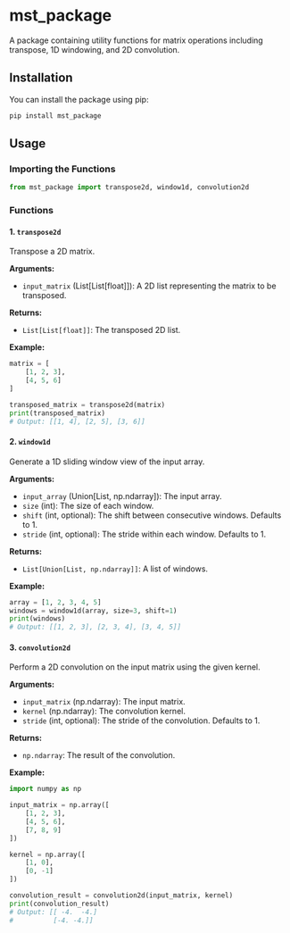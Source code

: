 # mst_package

A package containing utility functions for matrix operations including transpose, 1D windowing, and 2D convolution.

## Installation

You can install the package using pip:

```bash
pip install mst_package
```

## Usage

### Importing the Functions

```python
from mst_package import transpose2d, window1d, convolution2d
```

### Functions

#### 1. `transpose2d`

Transpose a 2D matrix.

**Arguments:**

- `input_matrix` (List[List[float]]): A 2D list representing the matrix to be transposed.

**Returns:**

- `List[List[float]]`: The transposed 2D list.

**Example:**

```python
matrix = [
    [1, 2, 3],
    [4, 5, 6]
]

transposed_matrix = transpose2d(matrix)
print(transposed_matrix)
# Output: [[1, 4], [2, 5], [3, 6]]
```

#### 2. `window1d`

Generate a 1D sliding window view of the input array.

**Arguments:**

- `input_array` (Union[List, np.ndarray]): The input array.
- `size` (int): The size of each window.
- `shift` (int, optional): The shift between consecutive windows. Defaults to 1.
- `stride` (int, optional): The stride within each window. Defaults to 1.

**Returns:**

- `List[Union[List, np.ndarray]]`: A list of windows.

**Example:**

```python
array = [1, 2, 3, 4, 5]
windows = window1d(array, size=3, shift=1)
print(windows)
# Output: [[1, 2, 3], [2, 3, 4], [3, 4, 5]]
```

#### 3. `convolution2d`

Perform a 2D convolution on the input matrix using the given kernel.

**Arguments:**

- `input_matrix` (np.ndarray): The input matrix.
- `kernel` (np.ndarray): The convolution kernel.
- `stride` (int, optional): The stride of the convolution. Defaults to 1.

**Returns:**

- `np.ndarray`: The result of the convolution.

**Example:**

```python
import numpy as np

input_matrix = np.array([
    [1, 2, 3],
    [4, 5, 6],
    [7, 8, 9]
])

kernel = np.array([
    [1, 0],
    [0, -1]
])

convolution_result = convolution2d(input_matrix, kernel)
print(convolution_result)
# Output: [[ -4.  -4.]
#          [-4. -4.]]
```
